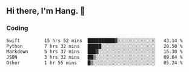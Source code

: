 ## Hi there, I'm Hang. 👋

### Coding

<!--START_SECTION:waka-->

```txt
Swift         15 hrs 52 mins  ██████████▓░░░░░░░░░░░░░░   43.14 %
Python        7 hrs 32 mins   █████░░░░░░░░░░░░░░░░░░░░   20.50 %
Markdown      5 hrs 37 mins   ███▓░░░░░░░░░░░░░░░░░░░░░   15.30 %
JSON          3 hrs 32 mins   ██▒░░░░░░░░░░░░░░░░░░░░░░   09.64 %
Other         1 hr 55 mins    █▒░░░░░░░░░░░░░░░░░░░░░░░   05.24 %
```

<!--END_SECTION:waka-->
